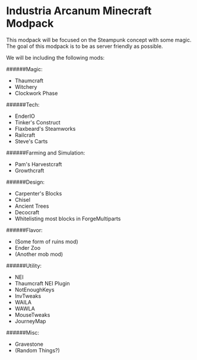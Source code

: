 Industria Arcanum Minecraft Modpack
=============
This modpack will be focused on the Steampunk concept with some magic. The goal of this modpack is to be as server friendly as possible.

We will be including the following mods:

######Magic:
* Thaumcraft
* Witchery
* Clockwork Phase

######Tech:
* EnderIO
* Tinker's Construct
* Flaxbeard's Steamworks
* Railcraft
* Steve's Carts

######Farming and Simulation:
* Pam's Harvestcraft
* Growthcraft

######Design:
* Carpenter's Blocks
* Chisel
* Ancient Trees
* Decocraft
* Whitelisting most blocks in ForgeMultiparts

######Flavor:
* (Some form of ruins mod)
* Ender Zoo
* (Another mob mod)

######Utility:
* NEI
* Thaumcraft NEI Plugin
* NotEnoughKeys
* InvTweaks
* WAILA
* WAWLA
* MouseTweaks
* JourneyMap

######Misc:
* Gravestone
* (Random Things?)

